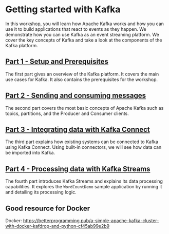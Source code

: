 # Getting started with Kafka

In this workshop, you will learn how Apache Kafka works and how you can use it to build applications that react to events as they happen. We demonstrate how you can use Kafka as an event streaming platform. We cover the key concepts of Kafka and take a look at the components of the Kafka platform.

## [Part 1 - Setup and Prerequisites](./part1/README.md)

The first part gives an overview of the Kafka platform. It covers the main use cases for Kafka. It also contains the prerequisites for the workshop.

## [Part 2 - Sending and consuming messages](./part2/README.md)

The second part covers the most basic concepts of Apache Kafka such as topics, partitions, and the Producer and Consumer clients.

## [Part 3 - Integrating data with Kafka Connect](./part3/README.md)

The third part explains how existing systems can be connected to Kafka using Kafka Connect. Using built-in connectors, we will see how data can be imported into Kafka.

## [Part 4 - Processing data with Kafka Streams](./part4/README.md)

The fourth part introduces Kafka Streams and explains its data processing capabilities. It explores the `WordCountDemo` sample application by running it and detailing its processing logic.

## Good resource for Docker

Docker: https://betterprogramming.pub/a-simple-apache-kafka-cluster-with-docker-kafdrop-and-python-cf45ab99e2b9
